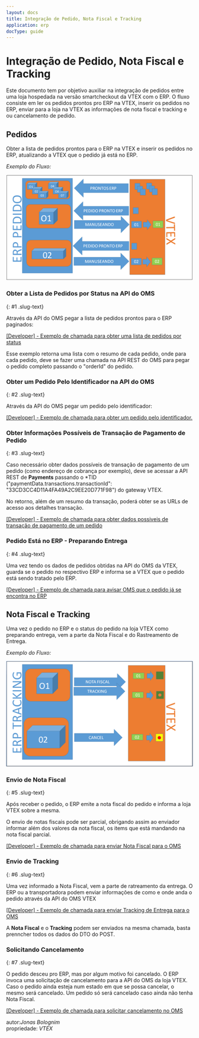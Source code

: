 ```yaml
---
layout: docs
title: Integração de Pedido, Nota Fiscal e Tracking
application: erp
docType: guide
---
```

# Integração de Pedido, Nota Fiscal e Tracking

Este documento tem por objetivo auxiliar na integração de pedidos entre uma loja hospedada na versão smartcheckout da VTEX com o ERP. O fluxo consiste em ler os pedidos prontos pro ERP na VTEX, inserir os pedidos no ERP, enviar para a loja na VTEX as informações de nota fiscal e tracking e ou cancelamento de pedido.  

## Pedidos

Obter a lista de pedidos prontos para o ERP na VTEX e inserir os pedidos no ERP, atualizando a VTEX que o pedido já está no ERP.

_Exemplo do Fluxo:_

![alt text](pedido-vtex-to-erp.PNG "Title")

### Obter a Lista de Pedidos por Status na API do OMS
{: #1 .slug-text}

Através da API do OMS pegar a lista de pedidos prontos para o ERP paginados:

<a title="obter lista de pedidos por status" href="http://bridge.vtexlab.com.br/vtex.bridge.web_deploy/swagger/ui/index.html#!/OMS/OMS_Orders" target="_blank">[Developer] - Exemplo de chamada para obter uma lista de pedidos por status</a>


Esse exemplo retorna uma lista com o resumo de cada pedido, onde para cada pedido, deve se fazer uma chamada na API REST do OMS para pegar o pedido completo passando o "orderId" do pedido.

### Obter um Pedido Pelo Identificador na API do OMS
{: #2 .slug-text}

Através da API do OMS pegar um pedido pelo identificador:

<a title="obter pedido por identificador" href="http://bridge.vtexlab.com.br/vtex.bridge.web_deploy/swagger/ui/index.html#!/OMS/OMS_Order_0" target="_blank">[Developer] - Exemplo de chamada para obter um  pedido pelo identificador.</a> 


### Obter Informações Possíveis de Transação de Pagamento de Pedido
{: #3 .slug-text}

Caso necessário obter dados possíveis de transação de pagamento de um pedido (como endereço de cobrança por exemplo), deve se acessar a API REST de **Payments** passando o *TID ("paymentData.transactions.transactionId": "33CD3CC4D11A4FA49A2C9EE20D771F98") do gateway VTEX.

No retorno, além de um resumo da transação, poderá obter se as URLs de acesso aos detalhes transação.  

<a title="obter dados possiveis de pagamento" href="http://bridge.vtexlab.com.br/vtex.bridge.web_deploy/swagger/ui/index.html#!/PCI/PCI_Get" target="_blank">[Developer] - Exemplo de chamada para obter dados possiveis de transação de pagamento de um pedido</a> 

### Pedido Está no ERP - Preparando Entrega
{: #4 .slug-text}

Uma vez tendo os dados de pedidos obtidas na API do OMS da VTEX, guarda se o pedido
no respectivo ERP e informa se a VTEX que o pedido está sendo tratado pelo ERP.

<a title="pedido sendo tratado" href="http://bridge.vtexlab.com.br/vtex.bridge.web_deploy/swagger/ui/index.html#!/OMS/OMS_StartHandling" target="_blank">[Developer] - Exemplo de chamada para avisar OMS que o pedido já se encontra no ERP</a> 


## Nota Fiscal e Tracking  

Uma vez o pedido no ERP e o status do pedido na loja VTEX como preparando entrega, vem a parte da Nota Fiscal e do Rastreamento de Entrega.  

_Exemplo do Fluxo:_

![alt text](nf-erp-to-vtex.PNG "Title")

### Envio de Nota Fiscal
{: #5 .slug-text}

Após receber o pedido, o ERP emite a nota fiscal do pedido e informa a loja VTEX sobre a mesma.

O envio de notas fiscais pode ser parcial, obrigando assim ao enviador informar além dos valores da nota fiscal, os items que está mandando na nota fiscal parcial.  

<a title="enviando Nota Fiscal para o MOS" href="http://bridge.vtexlab.com.br/vtex.bridge.web_deploy/swagger/ui/index.html#!/OMS/OMS_Order" target="_blank">[Developer] - Exemplo de chamada para enviar Nota Fiscal para o OMS</a> 

### Envio de Tracking
{: #6 .slug-text}

Uma vez informado a Nota Fiscal, vem a parte de ratreamento da entrega.
O ERP ou a transportadora podem enviar informações de como e onde anda o pedido através da API do OMS VTEX

<a title="enviando tracking para o OMS" href="http://bridge.vtexlab.com.br/vtex.bridge.web_deploy/swagger/ui/index.html#!/OMS/OMS_Order" target="_blank">[Developer] - Exemplo de chamada para enviar Tracking de Entrega para o OMS</a> 

A **Nota Fiscal** e o **Tracking** podem ser enviados na mesma chamada, basta prenncher todos os dados do DTO do POST.

### Solicitando Cancelamento
{: #7 .slug-text}

O pedido desceu pro ERP, mas por algum motivo foi cancelado. O ERP invoca uma solicitação de cancelamento
para a API do OMS da loja VTEX. Caso o pedido ainda esteja num estado em que se possa cancelar, o mesmo será cancelado.
Um pedido só será cancelado caso ainda não tenha Nota Fiscal.

<a title="solicitando cancelamento" href="http://bridge.vtexlab.com.br/vtex.bridge.web_deploy/swagger/ui/index.html#!/OMS/OMS_Cancel" target="_blank">[Developer] - Exemplo de chamada para solicitar cancelamento no OMS</a>  

autor:_Jonas Bolognim_  
propriedade: _VTEX_  